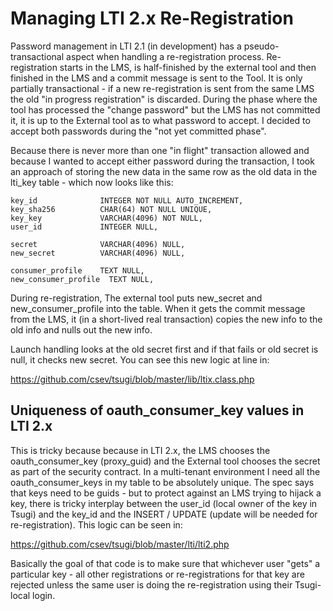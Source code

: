 Managing LTI 2.x Re-Registration
================================

Password management in LTI 2.1 (in development) has a pseudo-transactional aspect 
when handling a re-registration process.   Re-registration starts in the LMS, is 
half-finished by the external tool and then finished in the LMS and a commit message 
is sent to the Tool.   It is only partially transactional - if a new re-registration 
is sent from the same LMS the old "in progress registration" is discarded.  During 
the phase where the tool has processed the "change password" but the LMS has not 
committed it, it is up to the External tool as to what password to accept.  I decided 
to accept both passwords during the "not yet committed phase".

Because there is never more than one "in flight" transaction allowed and because I 
wanted to accept either password during the transaction, I took an approach of 
storing the new data in the same row as the old data in the lti_key table - 
which now looks like this:

    key_id              INTEGER NOT NULL AUTO_INCREMENT,
    key_sha256          CHAR(64) NOT NULL UNIQUE,
    key_key             VARCHAR(4096) NOT NULL,
    user_id             INTEGER NULL,

    secret              VARCHAR(4096) NULL,
    new_secret          VARCHAR(4096) NULL,

    consumer_profile    TEXT NULL,
    new_consumer_profile  TEXT NULL,

During re-registration, The external tool puts new_secret and new_consumer_profile 
into the table.  When it gets the commit message from the LMS, it (in a short-lived 
real transaction) copies the new info to the old info and nulls out the new info.

Launch handling looks at the old secret first and if that fails or old secret is null, 
it checks new secret.  You can see this new logic at line in:

https://github.com/csev/tsugi/blob/master/lib/ltix.class.php

Uniqueness of oauth_consumer_key values in LTI 2.x
--------------------------------------------------

This is tricky because because in LTI 2.x, the LMS chooses the oauth_consumer_key (proxy_guid) 
and the External tool chooses the secret as part of the security contract.  In a multi-tenant 
environment I need all the oauth_consumer_keys in my table to be absolutely unique.  The spec 
says that keys need to be guids - but to protect against an LMS trying to hijack a key, 
there is tricky interplay between the user_id (local owner of the key in Tsugi) and the key_id
and the INSERT / UPDATE (update will be needed for re-registration).  This logic can be seen 
in:

https://github.com/csev/tsugi/blob/master/lti/lti2.php

Basically the goal of that code is to make sure that whichever user "gets" a particular
key - all other registrations or re-registrations for that key are rejected unless the same
user is doing the re-registration using their Tsugi-local login.

